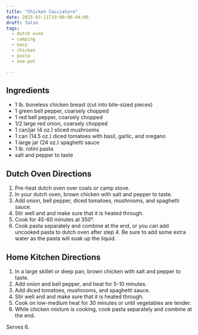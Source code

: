 ```yaml
---
title: "Chicken Cacciatore"
date: 2025-03-11T19:00:00-04:00
draft: false
tags:
  - dutch oven
  - camping
  - easy
  - chicken
  - pasta
  - one-pot

---
```


## Ingredients

- 1 lb. boneless chicken breast (cut into bite-sized pieces)
- 1 green bell pepper, coarsely chopped
- 1 red bell pepper, coarsely chopped
- 1/2 large red onion, coarsely chopped
- 1 can/jar (4 oz.) sliced mushrooms
- 1 can (14.5 oz.) diced tomatoes with basil, garlic, and oregano
- 1 large jar (24 oz.) spaghetti sauce
- 1 lb. rotini pasta
- salt and pepper to taste

## Dutch Oven Directions

1. Pre-heat dutch oven over coals or camp stove.
2. In your dutch oven, brown chicken with salt and pepper to taste. 
3. Add onion, bell pepper, diced tomatoes, mushrooms, and spaghetti sauce.
4. Stir well and and make sure that it is heated through.
5. Cook for 45-60 minutes at 350°.
6. Cook pasta separately and combine at the end, or you can add uncooked pasta to dutch oven after step 4. Be sure to add some extra water as the pasta will soak up the liquid.

## Home Kitchen Directions

1. In a large skillet or deep pan, brown chicken with salt and pepper to taste. 
2. Add onion and bell pepper, and heat for 5-10 minutes.
3. Add diced tomatoes, mushrooms, and spaghetti sauce.
4. Stir well and and make sure that it is heated through.
5. Cook on low-medium heat for 30 minutes or until vegetables are tender.
6. While chicken mixture is cooking, cook pasta separately and combine at the end.

Serves 6.


